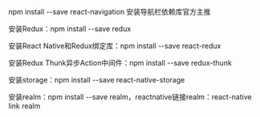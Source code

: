 npm install --save react-navigation 安装导航栏依赖库官方主推

安装Redux：npm install --save redux

安装React Native和Redux绑定库：npm install --save react-redux

安装Redux Thunk异步Action中间件：npm install --save redux-thunk

安装storage：npm install --save react-native-storage

安装realm：npm install --save realm，reactnative链接realm：react-native link realm